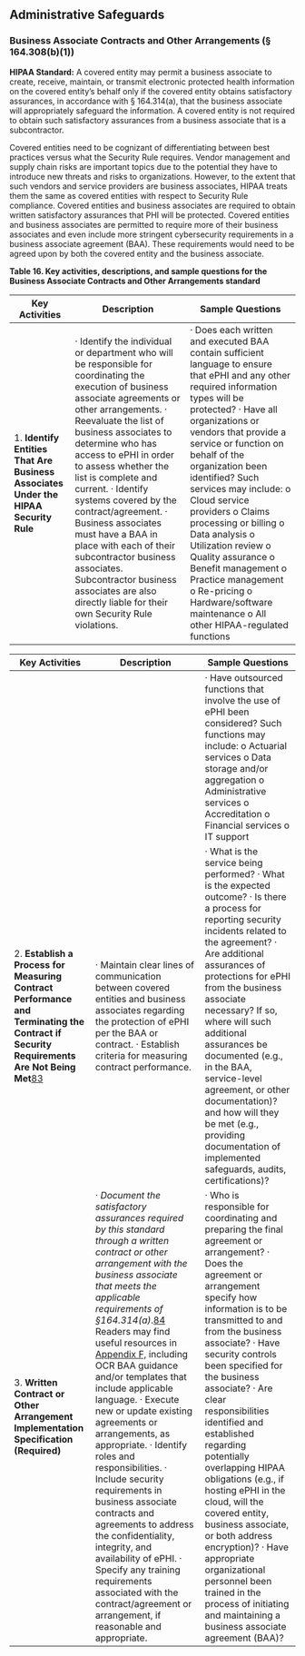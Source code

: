 ## Administrative Safeguards

### Business Associate Contracts and Other Arrangements (§ 164.308(b)(1))

**HIPAA Standard:** A covered entity may permit a business associate to create, receive, maintain, or transmit electronic protected health information on the covered entity’s behalf only if the covered entity obtains satisfactory assurances, in accordance with § 164.314(a), that the business associate will appropriately safeguard the information. A covered entity is not required to obtain such satisfactory assurances from a business associate that is a subcontractor.

Covered entities need to be cognizant of differentiating between best practices versus what the Security Rule requires. Vendor management and supply chain risks are important topics due to the potential they have to introduce new threats and risks to organizations. However, to the extent that such vendors and service providers are business associates, HIPAA treats them the same as covered entities with respect to Security Rule compliance. Covered entities and business associates are required to obtain written satisfactory assurances that PHI will be protected. Covered entities and business associates are permitted to require more of their business associates and even include more stringent cybersecurity requirements in a business associate agreement (BAA). These requirements would need to be agreed upon by both the covered entity and the business associate.

**Table 16. Key activities, descriptions, and sample questions for the Business Associate Contracts and Other Arrangements standard**

| **Key Activities**                                           | **Description**                                              | **Sample Questions**                                         |
| ------------------------------------------------------------ | ------------------------------------------------------------ | ------------------------------------------------------------ |
| 1.   **Identify Entities That  Are Business Associates Under  the HIPAA Security Rule** | ·     Identify the individual or department who will be responsible for coordinating the execution of business  associate agreements or other arrangements.  ·     Reevaluate the list of business associates to determine who has access to ePHI in order to assess whether the list is  complete and current.  ·    Identify systems  covered by the contract/agreement.  ·     Business associates must  have a BAA  in place with each of their subcontractor business  associates. Subcontractor business associates are also directly liable for  their own Security Rule violations. | ·     Does each written  and executed BAA contain sufficient language to ensure that ePHI  and any other required information types will be protected?  ·     Have all organizations or vendors that  provide a service or function on behalf of the organization been identified?  Such services may include:  o  Cloud service  providers  o    Claims processing or billing  o    Data analysis  o    Utilization review  o    Quality assurance  o    Benefit management  o    Practice management  o    Re-pricing  o    Hardware/software maintenance  o    All other HIPAA-regulated functions |

| **Key Activities**                                           | **Description**                                              | **Sample Questions**                                         |
| ------------------------------------------------------------ | ------------------------------------------------------------ | ------------------------------------------------------------ |
|                                                              |                                                              | ·     Have outsourced functions that involve the use of ePHI  been considered? Such functions may include:  o  Actuarial services  o    Data storage and/or  aggregation  o    Administrative services  o    Accreditation  o    Financial services  o    IT support |
| 2.   **Establish a Process for Measuring  Contract Performance and Terminating the Contract if Security Requirements  Are Not Being Met**[83](#_bookmark66) | ·    Maintain clear  lines of communication between covered  entities and business associates regarding the protection  of ePHI per the BAA or contract.  ·    Establish criteria for measuring contract performance. | ·    What is the service being performed?  ·    What is the expected outcome?  ·     Is there a process for  reporting security incidents related to the agreement?  ·     Are additional assurances of protections for ePHI from  the business associate necessary? If so, where will such additional  assurances be documented (e.g., in the BAA, service-level agreement, or other  documentation)? and how will they be met (e.g., providing documentation of  implemented safeguards, audits,  certifications)? |
| 3.   **Written Contract or Other Arrangement**  **Implementation Specification  (Required)** | ·     *Document the satisfactory  assurances required by this standard through a written contract or other arrangement with the business associate  that meets the applicable requirements of §164.314(a)*.[84](#_bookmark67) Readers may find useful  resources in [A](#_bookmark0)[ppendix F,](#_bookmark0) including OCR BAA guidance and/or templates that include applicable  language.  ·     Execute new or update existing agreements or  arrangements, as appropriate.  ·    Identify roles  and responsibilities.  ·     Include security requirements in business associate contracts and agreements to address the confidentiality,  integrity, and availability of ePHI.  ·    Specify any training  requirements associated with the contract/agreement or arrangement, if reasonable and appropriate. | ·     Who is responsible for coordinating and preparing the final agreement or arrangement?  ·     Does the agreement or arrangement specify how information is to be transmitted to and from  the business associate?  ·     Have security controls been specified for the business associate?  ·     Are clear responsibilities identified and established regarding potentially overlapping HIPAA obligations (e.g., if hosting ePHI in the cloud, will the covered entity,  business associate, or both address encryption)?  ·     Have appropriate organizational personnel been trained  in the process of initiating and maintaining a business associate  agreement (BAA)? |